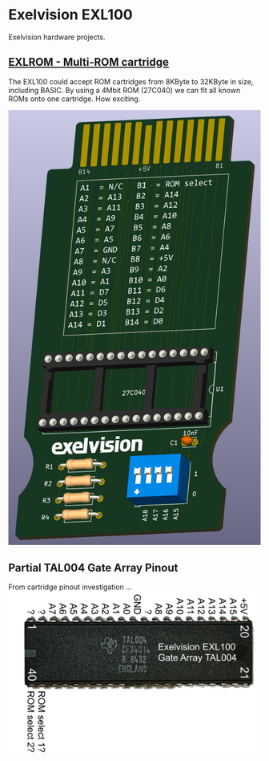 # Exelvision EXL100
 Exelvision hardware projects.
## [EXLROM - Multi-ROM cartridge](/EXLROM/)
The EXL100 could accept ROM cartridges from 8KByte to 32KByte in size, including BASIC.  By using a 4Mbit ROM (27C040) we can fit all known ROMs onto one cartridge.  How exciting.<br>

![3D image of EXLROM 4MBit cartridge](/Images/EXLROM_4Mbit_3D.png)

## Partial TAL004 Gate Array Pinout
From cartridge pinout investigation ... <br>
![TAL004 partial pinout](/Images/EXL100_TAL004_partial_pintout.jpg)
